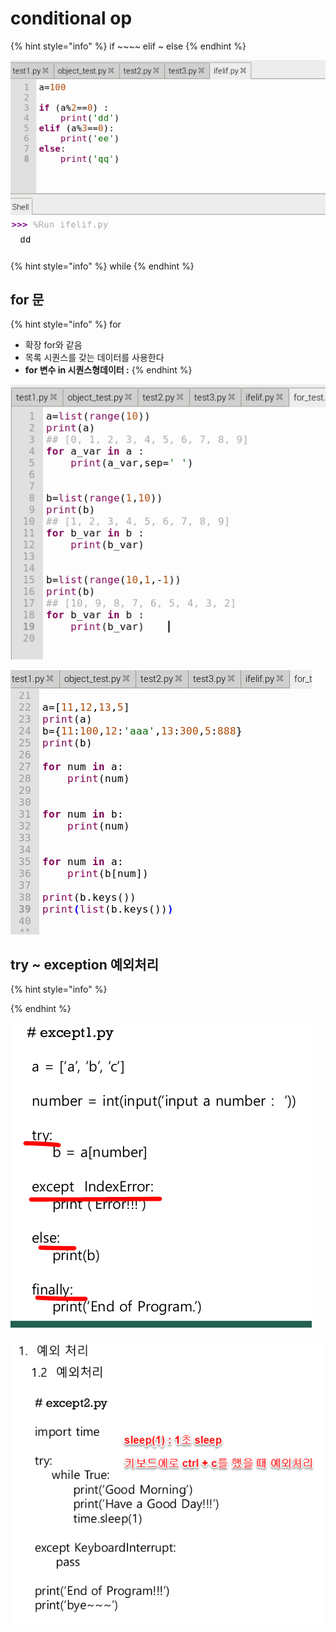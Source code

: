 # conditional op

{% hint style="info" %}
if  ~~~~ elif  ~  else
{% endhint %}

![](../../.gitbook/assets/image%20%2816%29.png)

{% hint style="info" %}
while 
{% endhint %}

## for 문

{% hint style="info" %}
for 

* 확장 for와 같음
* 목록 시퀀스를 갖는 데이터를 사용한다
* **for  변수  in 시퀀스형데이터 :**
{% endhint %}

![](../../.gitbook/assets/image%20%2815%29.png)

![](../../.gitbook/assets/image%20%2824%29.png)

## try ~ exception  예외처리 

{% hint style="info" %}

{% endhint %}

![](../../.gitbook/assets/image%20%287%29.png)

![](../../.gitbook/assets/image.png)



